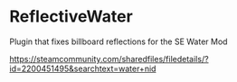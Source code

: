 # ReflectiveWater
Plugin that fixes billboard reflections for the SE Water Mod

https://steamcommunity.com/sharedfiles/filedetails/?id=2200451495&searchtext=water+nid
